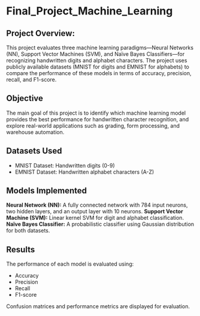 # Final_Project_Machine_Learning

## Project Overview:
This project evaluates three machine learning paradigms—Neural Networks (NN), Support Vector Machines (SVM), and Naïve Bayes Classifiers—for recognizing handwritten digits and alphabet characters. The project uses publicly available datasets (MNIST for digits and EMNIST for alphabets) to compare the performance of these models in terms of accuracy, precision, recall, and F1-score.

## Objective
The main goal of this project is to identify which machine learning model provides the best performance for handwritten character recognition, and explore real-world applications such as grading, form processing, and warehouse automation.

## Datasets Used
- MNIST Dataset: Handwritten digits (0-9)
- EMNIST Dataset: Handwritten alphabet characters (A-Z)

## Models Implemented
**Neural Network (NN):**  A fully connected network with 784 input neurons, two hidden layers, and an output layer with 10 neurons.
**Support Vector Machine (SVM):** Linear kernel SVM for digit and alphabet classification.
**Naïve Bayes Classifier:** A probabilistic classifier using Gaussian distribution for both datasets.

## Results
The performance of each model is evaluated using:
- Accuracy
- Precision
- Recall
- F1-score

Confusion matrices and performance metrics are displayed for evaluation.
